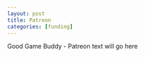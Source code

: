 ```yaml
---
layout: post
title: Patreon
categories: [funding]
---
```


Good Game Buddy - Patreon text will go here
